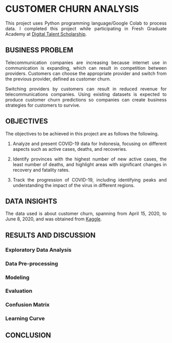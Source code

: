 # CUSTOMER CHURN ANALYSIS
<p align="justify">
  This project uses Python programming language/Google Colab to process data. I completed this project while participating in Fresh Graduate Academy at <a href="https://www.linkedin.com/in/indahsh/details/education/968984033/multiple-media-viewer/?profileId=ACoAADQ0K_IBB-BflJ1wnBkU3Z47qF6xVW9xyvI&treasuryMediaId=1714306461924">Digital Talent Scholarship</a>.
</p>

## BUSINESS PROBLEM
<p align="justify">
  Telecommunication companies are increasing because internet use in communication is expanding, which can result in competition between providers. Customers can choose the appropriate provider and switch from the previous provider, defined as customer churn. 
</p>

<p align="justify">
  Switching providers by customers can result in reduced revenue for telecommunications companies. Using existing datasets is expected to produce customer churn predictions so companies can create business strategies for customers to survive.
</p>

## OBJECTIVES
The objectives to be achieved in this project are as follows the following.
1. <p align="justify">Analyze and present COVID-19 data for Indonesia, focusing on different aspects such as active cases, deaths, and recoveries.</p>
2. <p align="justify">Identify provinces with the highest number of new active cases, the least number of deaths, and highlight areas with significant changes in recovery and fatality rates.</p>
3. <p align="justify">Track the progression of COVID-19, including identifying peaks and understanding the impact of the virus in different regions.</p>

## DATA INSIGHTS
<p align="justify">
  The data used is about customer churn, spanning from April 15, 2020, to June 8, 2020, and was obtained from <a href="https://www.kaggle.com/c/customer-churn-prediction-2020/overview">Kaggle</a>.
</p>

## RESULTS AND DISCUSSION
### Exploratory Data Analysis
### Data Pre-processing
### Modeling
### Evaluation
### Confusion Matrix
### Learning Curve

## CONCLUSION
